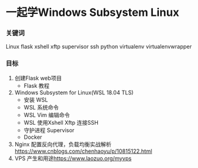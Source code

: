 # 一起学Windows Subsystem Linux

### 关键词
Linux flask xshell xftp supervisor ssh python virtualenv virtualenvwrapper
### 目标
1. 创建Flask web项目
   * Flask 教程
1. Windows Subsystem for Linux(WSL 18.04 TLS)
   * 安装 WSL
   * WSL 系统命令
   * WSL Vim 编辑命令
   * WSL 使用Xshell Xftp 连接SSH
   * 守护进程 Supervisor
   * Docker
1. Nginx 配置反向代理，负载均衡实战解析 <https://www.cnblogs.com/chenhaoyu/p/10815122.html>
1. VPS 产生和用途<https://www.laozuo.org/myvps>
